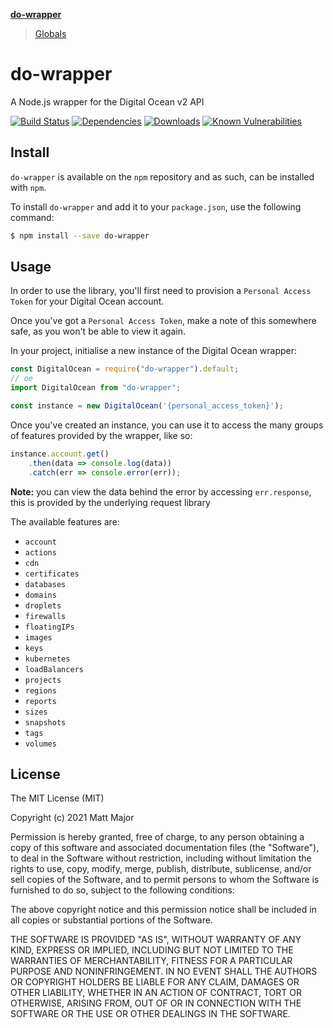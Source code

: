 **[do-wrapper](README.md)**

> [Globals](globals.md)

# do-wrapper

A Node.js wrapper for the Digital Ocean v2 API

[![Build Status](https://travis-ci.org/matt-major/do-wrapper.svg?branch=master)](https://travis-ci.org/matt-major/do-wrapper)
[![Dependencies](https://david-dm.org/matt-major/do-wrapper.svg)](https://www.npmjs.com/package/do-wrapper)
[![Downloads](https://img.shields.io/npm/dm/do-wrapper.svg)](https://www.npmjs.com/package/do-wrapper)
[![Known Vulnerabilities](https://snyk.io/test/github/matt-major/do-wrapper/badge.svg?targetFile=package.json)](https://snyk.io/test/github/matt-major/do-wrapper?targetFile=package.json)

## Install

`do-wrapper` is available on the `npm` repository and as such, can be installed with `npm`.

To install `do-wrapper` and add it to your `package.json`, use the following command:

```sh
$ npm install --save do-wrapper
```

## Usage

In order to use the library, you'll first need to provision a `Personal Access Token` for your Digital Ocean account.

Once you've got a `Personal Access Token`, make a note of this somewhere safe, as you won't be able to view it again.

In your project, initialise a new instance of the Digital Ocean wrapper:

```js
const DigitalOcean = require("do-wrapper").default;
// oe
import DigitalOcean from "do-wrapper";

const instance = new DigitalOcean('{personal_access_token}');
```

Once you've created an instance, you can use it to access the many groups of features provided by the wrapper, like so:

```js
instance.account.get()
    .then(data => console.log(data))
    .catch(err => console.error(err));
```
**Note:** you can view the data behind the error by accessing `err.response`, this is provided by the underlying request library

The available features are:

* `account`
* `actions`
* `cdn`
* `certificates`
* `databases`
* `domains`
* `droplets`
* `firewalls`
* `floatingIPs`
* `images`
* `keys`
* `kubernetes`
* `loadBalancers`
* `projects`
* `regions`
* `reports`
* `sizes`
* `snapshots`
* `tags`
* `volumes`

## License

The MIT License (MIT)

Copyright (c) 2021 Matt Major

Permission is hereby granted, free of charge, to any person obtaining a copy
of this software and associated documentation files (the "Software"), to deal
in the Software without restriction, including without limitation the rights
to use, copy, modify, merge, publish, distribute, sublicense, and/or sell
copies of the Software, and to permit persons to whom the Software is
furnished to do so, subject to the following conditions:

The above copyright notice and this permission notice shall be included in all
copies or substantial portions of the Software.

THE SOFTWARE IS PROVIDED "AS IS", WITHOUT WARRANTY OF ANY KIND, EXPRESS OR
IMPLIED, INCLUDING BUT NOT LIMITED TO THE WARRANTIES OF MERCHANTABILITY,
FITNESS FOR A PARTICULAR PURPOSE AND NONINFRINGEMENT. IN NO EVENT SHALL THE
AUTHORS OR COPYRIGHT HOLDERS BE LIABLE FOR ANY CLAIM, DAMAGES OR OTHER
LIABILITY, WHETHER IN AN ACTION OF CONTRACT, TORT OR OTHERWISE, ARISING FROM,
OUT OF OR IN CONNECTION WITH THE SOFTWARE OR THE USE OR OTHER DEALINGS IN THE
SOFTWARE.
